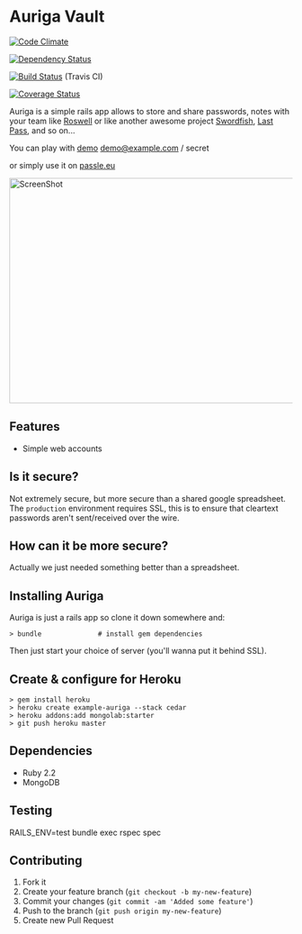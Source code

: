 # Auriga Vault

[![Code Climate](https://codeclimate.com/github/joel/auriga.png)](https://codeclimate.com/github/joel/auriga)

[![Dependency Status](https://gemnasium.com/joel/auriga.svg)](https://gemnasium.com/joel/auriga)

[![Build Status](https://travis-ci.org/joel/auriga.png?branch=master)](https://travis-ci.org/joel/auriga) (Travis CI)

[![Coverage Status](https://coveralls.io/repos/joel/auriga/badge.png)](https://coveralls.io/r/joel/auriga)

Auriga is a simple rails app allows to store and share passwords, notes with your team like [Roswell](https://github.com/blahed/roswell) or like another awesome project [Swordfish](https://github.com/github/swordfish), [Last Pass](https://lastpass.com/how-it-works), and so on...

You can play with [demo](http://demo.passle.eu/) demo@example.com / secret

or simply use it on [passle.eu](http://www.passle.eu/)

<img src="https://cloud.githubusercontent.com/assets/5789/4032621/f25ffa20-2c71-11e4-82ee-2680f4afaa54.png" alt="ScreenShot" style="height: 400px; width: 600px;"/>

## Features

* Simple web accounts

## Is it secure?

Not extremely secure, but more secure than a shared google spreadsheet. The `production` environment requires SSL, this is to ensure that cleartext passwords aren't sent/received over the wire.

## How can it be more secure?

Actually we just needed something better than a spreadsheet.

## Installing Auriga

Auriga is just a rails app so clone it down somewhere and:

    > bundle              # install gem dependencies

Then just start your choice of server (you'll wanna put it behind SSL).

## Create & configure for Heroku

	> gem install heroku
	> heroku create example-auriga --stack cedar
	> heroku addons:add mongolab:starter
	> git push heroku master

## Dependencies

* Ruby 2.2
* MongoDB

## Testing

  RAILS_ENV=test bundle exec rspec spec

## Contributing

1. Fork it
2. Create your feature branch (`git checkout -b my-new-feature`)
3. Commit your changes (`git commit -am 'Added some feature'`)
4. Push to the branch (`git push origin my-new-feature`)
5. Create new Pull Request
